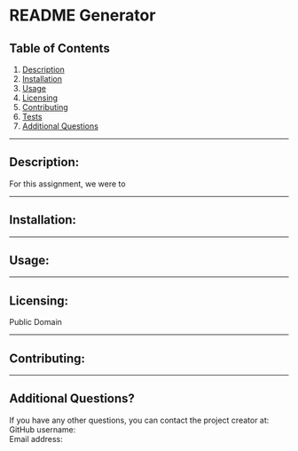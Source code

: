 # README Generator  

  ## Table of Contents  
  1. [Description](#description) 
  2. [Installation](#installation) 
  3. [Usage](#usage)
  4. [Licensing](#licensing)
  5. [Contributing](#contributing) 
  6. [Tests](#tests)
  7. [Additional Questions](#additional-questions?)

  ---  

  ## Description:  
  For this assignment, we were to  

  ---  

  ## Installation:  
    

  ---  

  ## Usage:  
    

  --- 

  ## Licensing:  
  Public Domain  

  ---  

  ## Contributing:  
    

  ---  
  ## Additional Questions?  
  If you have any other questions, you can contact the project creator at:  
  GitHub username:   
  Email address: 
